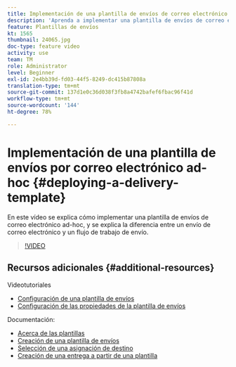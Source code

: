 ```yaml
---
title: Implementación de una plantilla de envíos de correo electrónico ad-hoc en Adobe Campaign Classic
description: 'Aprenda a implementar una plantilla de envíos de correo electrónico ad-hoc y comprenda la diferencia entre un envío de correo electrónico y un flujo de trabajo de envío. '
feature: Plantillas de envíos
kt: 1565
thumbnail: 24065.jpg
doc-type: feature video
activity: use
team: TM
role: Administrator
level: Beginner
exl-id: 2e4bb39d-fd03-44f5-8249-dc415b87808a
translation-type: tm+mt
source-git-commit: 137d1e0c36d038f3fb8a4742bafef6fbac96f41d
workflow-type: tm+mt
source-wordcount: '144'
ht-degree: 78%

---
```


# Implementación de una plantilla de envíos por correo electrónico ad-hoc {#deploying-a-delivery-template}

En este vídeo se explica cómo implementar una plantilla de envíos de correo electrónico ad-hoc, y se explica la diferencia entre un envío de correo electrónico y un flujo de trabajo de envío.

>[!VIDEO](https://video.tv.adobe.com/v/24065?quality=12)

## Recursos adicionales {#additional-resources}

Videotutoriales
* [Configuración de una plantilla de envíos](/help/sending-messages/using-delivery-templates/configuring-a-delivery-template.md)
* [Configuración de las propiedades de la plantilla de envíos](/help/sending-messages/using-delivery-templates/setting-delivery-template-properties.md)

Documentación:

* [Acerca de las plantillas](https://docs.adobe.com/content/help/es-ES/campaign-classic/using/sending-messages/using-delivery-templates/about-templates.html)
* [Creación de una plantilla de envíos](https://docs.adobe.com/content/help/es-ES/campaign-classic/using/sending-messages/using-delivery-templates/creating-a-delivery-template.html)
* [Selección de una asignación de destino](https://docs.adobe.com/content/help/es-ES/campaign-classic/using/sending-messages/using-delivery-templates/selecting-a-target-mapping.html)
* [Creación de una entrega a partir de una plantilla](https://docs.adobe.com/content/help/es-ES/campaign-classic/using/sending-messages/using-delivery-templates/creating-a-delivery-from-a-template.html)
